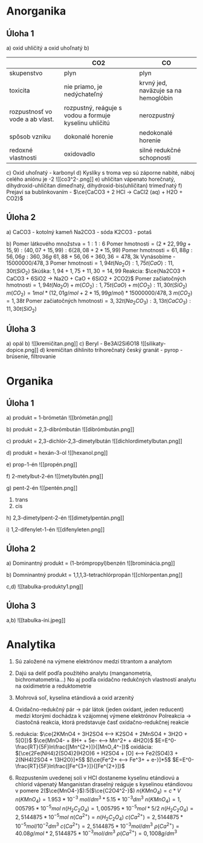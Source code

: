 # Anorganika
## Úloha 1
a) oxid uhličitý a oxid uhoľnatý
b) 

|                                 | CO2                                                    | CO                                   |
| ------------------------------- | ------------------------------------------------------ | ------------------------------------ |
| skupenstvo                      | plyn                                                   | plyn                                 |
| toxicita                        | nie priamo, je nedýchateľný                            | krvný jed, naväzuje sa na hemoglóbin |
| rozpustnosť vo vode a ab vlast. | rozpustný, reáguje s vodou a formuje kyselinu uhličitú | nerozpustný                          |
| spôsob vzniku                   | dokonalé horenie                                       | nedokonalé horenie                   |
| redoxné vlastnosti              | oxidovadlo                                             | silné redukčné schopnosti            |

c) Oxid uhoľnatý - karbonyl
d) Kyslíky s troma vep sú záporne nabité, náboj celého aniónu je -2
![[co3^2-.png]]
e) uhličitan vápenato horečnatý, dihydroxid-uhličitan dimeďnatý, dihydroxid-bis(uhličitan) trimeďnatý
f) Prejaví sa bublinkovaním - $\ce{CaCO3 + 2 HCl -> CaCl2 (aq) + H2O + CO2}$

## Úloha 2
a) 
CaCO3 - kotolný kameň
Na2CO3 - sóda
K2CO3 - potaš

b)
$\text{Pomer látkového množstva} =  1:1:6$
$\text{Pomer hmotnosti} = (2*22,99g+15,9):(40,07+15,99):6(28,08+2*15,99)$
$\text{Pomer hmotnosti} = 61,88g:56,06g:360,36g$
$61,88+56,06+360,36=478,3$k
Vynásobíme - $15000000/478,3$
$\text{Pomer hmotnosti} = 1,94t(Na_2O):1,75t(CaO):11,30t(SiO_2)$
Skúška: $1,94+1,75+11,30=14,99$
Reakcia: $\ce{Na2CO3 + CaCO3 + 6SiO2 -> Na2O + CaO + 6SiO2 + 2CO2}$
$\text{Pomer začiatočných hmotnosti} = 1,94t(Na_2O)+m(CO_2):1,75t(CaO)+m(CO_2):11,30t(SiO_2)$
$m(CO_2)=1mol*(12,01g/mol+2*15,99g/mol)*15000000/478,3$
$m(CO_2)=1,38t$
$\text{Pomer začiatočných hmotnosti}=3,32t(Na_2CO_3):3,13t(CaCO_3):11,30t(SiO_2)$

## Úloha 3
a) opál
b)
![[kremičitan.png]]
c) Beryl - Be3Al2Si6O18
![[silikaty-dopice.png]]
d) kremičitan dihlinito trihorečnatý
český granát - pyrop - brúsenie, filtrovanie

# Organika
## Úloha 1
a) produkt = 1-brómetán
![[brómetán.png]]

b) produkt = 2,3-dibrómbután
![[dibrómbután.png]]

c) produkt = 2,3-dichlór-2,3-dimetylbután
![[dichlordimetylbutan.png]]

d) produkt = hexán-3-ol
![[hexanol.png]]

e) prop-1-én
![[propén.png]]

f) 2-metylbut-2-én
![[metylbutén.png]]

g) pent-2-én
![[pentén.png]]
1. trans
2. cis

h) 2,3-dimetylpent-2-én
![[dimetylpentán.png]]

i) 1,2-difenylet-1-én
![[difenyleten.png]]

## Úloha 2
a) Dominantný produkt = (1-brómpropyl)benzén
![[brominácia.png]]

b) Domninantný produkt = 1,1,1,3-tetrachlórpropán
![[chlorpentan.png]]

c,d)
![[tabulka-produkty1.png]]

## Úloha 3
a,b)
![[tabulka-íni.jpeg]]


# Analytika
1. Sú založené na výmene elektrónov medzi titrantom a analytom

2. Dajú sa deliť podľa použitého analytu (manganometria, bichromatometria...)
No aj podľa oxidačno redukčných vlastností analytu na oxidimetrie a reduktometrie

3. Mohrová soľ, kyselina etándiová a oxid arzenitý

4. Oxidačno-redukčný pár -> pár látok (jeden oxidant, jeden reducent) medzi ktorými dochádza k vzájomnej výmene elektrónov
Polreakcia -> čiastočná reakcia, ktorá predstavuje časť oxidačno-redukčnej reakcie

5. redukcia:
$\ce{2KMnO4 + 3H2SO4 <--> K2SO4 + 2MnSO4 + 3H2O + 5[O]}$
$\ce{MnO4- + 8H+ + 5e- <--> Mn^2+ + 4H2O}$
$E=E^0-\frac{RT}{5F}ln\frac{[Mn^{2+}]}{[MnO_4^-]}$
oxidácia:
$[\ce{2Fe(NH4)2(SO4)2(H2O)6 + H2SO4 + [O] <--> Fe2(SO4)3 + 2(NH4)2SO4 + 13H2O}]*5$
$[\ce{Fe^2+ <--> Fe^3+ + e-}]*5$
$E=E^0-\frac{RT}{5F}ln\frac{[Fe^{3+}]}{[Fe^{2+}]}$

6. Rozpustením uvedenej soli v HCl dostaneme kyselinu etándiovú a chlorid vápenatý
Manganistan draselný reáguje s kyselinou etándiovou v pomere 2($\ce{MnO4-}$):5($\ce{C2O4^2-}$)
$n(KMnO_4)=c*V$
$n(KMnO_4)=1.953*10^{-3} \ mol/dm^3*5.15*10^{-3}dm^3$
$n(KMnO_4)=1,005795*10^{-5}mol$
$n(H_2C_2O_4)=1,005795*10^{-5}mol*5/2$
$n(H_2C_2O_4)=2,5144875*10^{-5}mol$
$n(Ca^{2+}) = n(H_2C_2O_4)$
$c(Ca^{2+})=2,5144875*10^{-5}mol / 10^{-2}dm^3$
$c(Ca^{2+})=2,5144875*10^{-3}mol/dm^3$
$\rho(Ca^{2+})=40.08g/mol*2,5144875*10^{-3}mol/dm^3$
$\rho(Ca^{2+})=0,1008g/dm^3$
